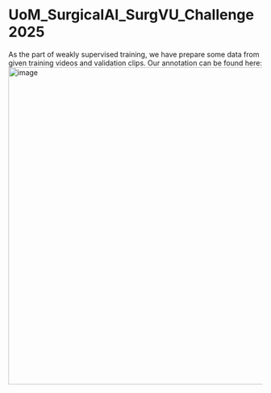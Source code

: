 # UoM_SurgicalAI_SurgVU_Challenge2025

As the part of weakly supervised training, we have prepare some data from given training videos and validation clips. Our annotation can be found here: <img width="786" height="629" alt="image" src="https://github.com/user-attachments/assets/669d7b42-9167-4523-b44d-fdbe568a9b94" />
